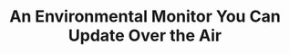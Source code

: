 ---
layout: externalpost
title: "An Environmental Monitor You Can Update Over the Air"
redirect_url: https://www.hackster.io/tjvantoll/an-environmental-monitor-you-can-update-over-the-air-cf7b82
publication_name: "Hackster"
publication_url: "https://www.hackster.io/"
---